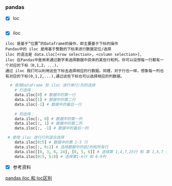 ### pandas

- [x] loc
```text

```

- [x] iloc

```text
iloc 是基于“位置”的Dataframe的操作，即主要基于下标的操作
Pandas中的 iloc 是用基于整数的下标来进行数据定位/选择
iloc 的语法是 data.iloc[<row selection>, <column selection>],  
iloc 在Pandas中是用来通过数字来选择数据中具体的某些行和列。你可以设想每一行都有一个对应的下标（0,1,2，...)，
通过 iloc 我们可以利用这些下标去选择相应的行数据。同理，对于行也一样，想象每一列也有对应的下标(0,1,2,...),通过这些下标也可以选择相应的列数据。
```
```python
  # 使用DataFrame 和 iloc 进行单行/列的选择
    # 行选择：
    data.iloc[0] # 数据中的第一行
    data.iloc[1] # 数据中的第二行
    data.iloc[-1] # 数据中的最后一行
    
    # 列选择：
    data.iloc[:, 0] # 数据中的第一列
    data.iloc[:, 1] # 数据中的第二列
    data.iloc[:, -1] # 数据中的最后一列 

 # 使用 iloc 进行行列混合选择
    data.iloc[0:5] # 数据中的第 1-5 行
    data.iloc[:, 0:2] # 选择数据中的前2列和所有行
    data.iloc[[0, 3, 6, 24], [0, 5, 6]] # 选择第 1,4,7,25行 和 第 1,6,7 列
    data.iloc[0:5, 5:8] # 选择第1-6行 和 6-9列
```


- [x] 参考资料

[pandas iloc 和 loc区别](https://www.jianshu.com/p/d6a9845a0a34)
